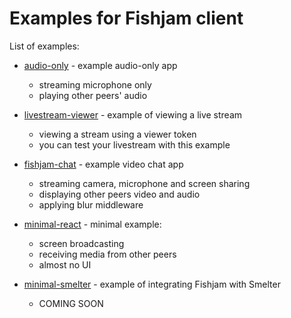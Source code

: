 # Examples for Fishjam client

List of examples:

- [audio-only](./audio-only) - example audio-only app

  - streaming microphone only
  - playing other peers' audio

- [livestream-viewer](./livestream-viewer) - example of viewing a live stream
  - viewing a stream using a viewer token
  - you can test your livestream with this example

- [fishjam-chat](./fishjam-chat) - example video chat app

  - streaming camera, microphone and screen sharing
  - displaying other peers video and audio
  - applying blur middleware

- [minimal-react](./minimal-react/) - minimal example:

  - screen broadcasting
  - receiving media from other peers
  - almost no UI

- [minimal-smelter](./minimal-smelter/) - example of integrating Fishjam with Smelter

  - COMING SOON
